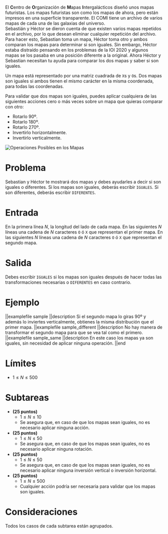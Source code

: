 El <b>C</b>entro de <b>O</b>rganización de <b>M</b>apas <b>I</b>ntergalácticos diseñó unos mapas futuristas. Los mapas futuristas son como los mapas de ahora, pero están impresos en una superficie transparente. El COMI tiene un archivo de varios mapas de cada una de las galaxias del universo.  
Sebastián y Héctor se dieron cuenta de que existen varios mapas repetidos en el archivo, por lo que desean eliminar cualquier repetición del archivo. Para hacer esto, Sebastian toma un mapa, Héctor toma otro y ambos comparan los mapas para determinar si son iguales. Sin embargo, Héctor estaba distraído pensando en los problemas de la IOI 2020 y algunos mapas se los pasaba en una posición diferente a la original. Ahora Héctor y Sebastian necesitan tu ayuda para comparar los dos mapas y saber si son iguales.

Un mapa está representado por una matriz cuadrada de `X`s y `O`s. Dos mapas son iguales si ambos tienen el mismo carácter en la misma coordenada, para todas las coordenadas.

Para validar que dos mapas son iguales, puedes aplicar cualquiera de las siguientes acciones cero o más veces sobre un mapa que quieras comparar con otro:

- Rotarlo 90º.
- Rotarlo 180º.
- Rotarlo 270º.
- Invertirlo horizontalmente.
- Invertirlo verticalmente.

![Operaciones Posibles en los Mapas](operaciones.png)

# Problema

Sebastian y Héctor te mostrará dos mapas y debes ayudarles a decir si son iguales o diferentes. Si los mapas son iguales, deberás escribir `IGUALES`. Si son diferentes, deberás escribir `DIFERENTES`.

# Entrada

En la primera línea $N$, la longitud del lado de cada mapa.
En las siguientes $N$ líneas una cadena de $N$ caracteres `O` ó `X` que representan el primer mapa.
En las siguientes $N$ líneas una cadena de $N$ caracteres `O` ó `X` que representan el segundo mapa.

# Salida

Debes escribir `IGUALES` si los mapas son iguales después de hacer todas las transformaciones necesarias o `DIFERENTES` en caso contrario.

# Ejemplo

||examplefile
sample
||description
Si el segundo mapa lo giras 90º y además lo inviertes verticalmente, obtienes la misma distribución que el primer mapa.
||examplefile
sample_different
||description
No hay manera de transformar el segundo mapa para que se vea tal como el primero.
||examplefile
sample_same
||description
En este caso los mapas ya son iguales, sin necesidad de aplicar ninguna operación.
||end

# Límites

- $1 \leq N \leq 500$

# Subtareas

- **(25 puntos)**
  - $1 \leq N \leq 10$
  - Se asegura que, en caso de que los mapas sean iguales, no es necesario aplicar ninguna acción.
- **(25 puntos)**
  - $1 \leq N \leq 50$
  - Se asegura que, en caso de que los mapas sean iguales, no es necesario aplicar ninguna rotación.
- **(25 puntos)**
  - $1 \leq N \leq 50$
  - Se asegura que, en caso de que los mapas sean iguales, no es necesario aplicar ninguna inversión vertical o inversión horizontal.
- **(25 puntos)**
  - $1 \leq N \leq 500$
  - Cualquier acción podría ser necesaria para validar que los mapas son iguales.

# Consideraciones

Todos los casos de cada subtarea están agrupados.
